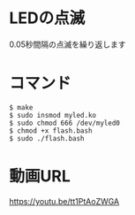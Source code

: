 # LEDの点滅
0.05秒間隔の点滅を繰り返します

# コマンド
```
$ make
$ sudo insmod myled.ko
$ sudo chmod 666 /dev/myled0
$ chmod +x flash.bash
$ sudo ./flash.bash
```

# 動画URL
https://youtu.be/tt1PtAoZWGA

